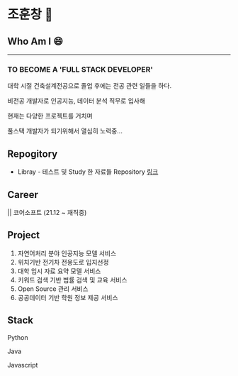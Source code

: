 # 조훈창 👋

## Who Am I 😄
---
### TO BECOME A <strong>'FULL STACK DEVELOPER'</strong>



대학 시절 건축설계전공으로 졸업 후에는 전공 관련 일들을 하다.

비전공 개발자로 인공지능, 데이터 분석 직무로 입사해 

현재는 다양한 프로젝트를 거치며 

풀스택 개발자가 되기위해서 열심히 노력중...

## Repogitory

- Libray - 테스트 및 Study 한 자료들 Repository [링크](https://github.com/hiio420official/library.git)

## Career


|| 코어소프트 (21.12 ~ 재직중)

## Project

1. 자연어처리 분야 인공지능 모델 서비스 
2. 위치기반 전기차 전용도로 입지선정 
3. 대학 입시 자료 요약 모델 서비스
4. 키워드 검색 기반 법률 검색 및 교육 서비스
5. Open Source 관리 서비스
6. 공공데이터 기반 학원 정보 제공 서비스

## Stack


Python

Java

Javascript






<!--
**hiio420official/hiio420official** is a ✨ _special_ ✨ repository because its `README.md` (this file) appears on your GitHub profile.

Here are some ideas to get you started:

- 🔭 I’m currently working on ...
- 🌱 I’m currently learning ...
- 👯 I’m looking to collaborate on ...
- 🤔 I’m looking for help with ...
- 💬 Ask me about ...
- 📫 How to reach me: ...
- 😄 Pronouns: ...
- ⚡ Fun fact: ...
-->

